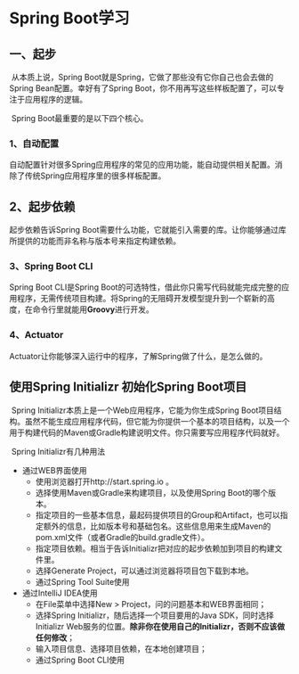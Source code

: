 # Spring Boot学习

## 一、起步

​	从本质上说，Spring Boot就是Spring，它做了那些没有它你自己也会去做的Spring Bean配置。幸好有了Spring Boot，你不用再写这些样板配置了，可以专注于应用程序的逻辑。

​	Spring Boot最重要的是以下四个核心。

### 1、自动配置

自动配置针对很多Spring应用程序的常见的应用功能，能自动提供相关配置。消除了传统Spring应用程序里的很多样板配置。

## 2、起步依赖

起步依赖告诉Spring Boot需要什么功能，它就能引入需要的库。让你能够通过库所提供的功能而非名称与版本号来指定构建依赖。

### 3、Spring Boot CLI

Spring Boot CLI是Spring Boot的可选特性，借此你只需写代码就能完成完整的应用程序，无需传统项目构建。将Spring的无阻碍开发模型提升到一个崭新的高度，在命令行里就能用**Groovy**进行开发。

### 4、Actuator

Actuator让你能够深入运行中的程序，了解Spring做了什么，是怎么做的。

## 使用Spring Initializr 初始化Spring Boot项目

​	Spring Initializr本质上是一个Web应用程序，它能为你生成Spring Boot项目结构。虽然不能生成应用程序代码，但它能为你提供一个基本的项目结构，以及一个用于构建代码的Maven或Gradle构建说明文件。你只需要写应用程序代码就好。

​	Spring Initializr有几种用法

 - 通过WEB界面使用
   	- 使用浏览器打开http://start.spring.io 。
   	- 选择使用Maven或Gradle来构建项目，以及使用Spring Boot的哪个版本。
   	- 指定项目的一些基本信息，最起码提供项目的Group和Artifact，也可以指定额外的信息，比如版本号和基础包名。这些信息用来生成Maven的pom.xml文件（或者Gradle的build.gradle文件）。
   	- 指定项目依赖。相当于告诉Initializr把对应的起步依赖加到项目的构建文件里。
   	- 选择Generate Project，可以通过浏览器将项目包下载到本地。
	- 通过Spring Tool Suite使用
 - 通过IntelliJ IDEA使用
   	- 在File菜单中选择New > Project，问的问题基本和WEB界面相同；
   	- 选择Spring Initializr，随后选择一个项目要用的Java SDK，同时选择Initializr Web服务的位置。**除非你在使用自己的Initializr，否则不应该做任何修改**；
   	- 输入项目信息、选择项目依赖，在本地创建项目；
	- 通过Spring Boot CLI使用